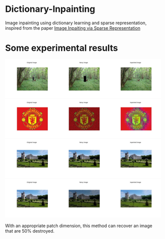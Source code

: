 # Dictionary-Inpainting
Image inpainting using dictionary learning and sparse representation, inspired from the paper <a href="https://www.researchgate.net/publication/220736614_Image_inpainting_via_sparse_representation">Image Inpaiting via Sparse Representation</a>

# Some experimental results
<center>
  <img src="https://github.com/khiem2105/Dictionary-Inpainting/blob/main/image/outdoor_results1.png" alt="outdoor">
  <img src="https://github.com/khiem2105/Dictionary-Inpainting/blob/main/image/MU_results1.png" alt="MU">
  <img src="https://github.com/khiem2105/Dictionary-Inpainting/blob/main/image/castle_results1.png" alt="castle1">
  <img src="https://github.com/khiem2105/Dictionary-Inpainting/blob/main/image/castle_results2.png" alt="castle2">
 </center>

With an appropriate patch dimension, this method can recover an image that are 50% destroyed. 
